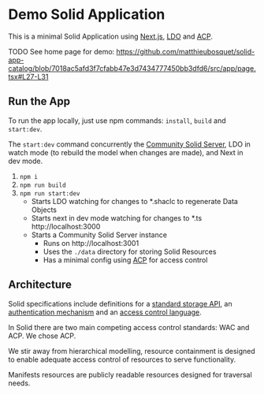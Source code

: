 # Demo Solid Application

This is a minimal Solid Application using [Next.js](https://nextjs.org/), [LDO](https://ldo.js.org/latest/) and [ACP](https://solidproject.org/TR/acp).

TODO See home page for demo:
https://github.com/matthieubosquet/solid-app-catalog/blob/7018ac5afd3f7cfabb47e3d7434777450bb3dfd6/src/app/page.tsx#L27-L31


## Run the App

To run the app locally, just use npm commands: `install`, `build` and `start:dev`.

The `start:dev` command concurrently the [Community Solid Server](https://communitysolidserver.github.io/CommunitySolidServer/latest/), LDO in watch mode (to rebuild the model when changes are made), and Next in dev mode.

1. `npm i`
1. `npm run build`
1. `npm run start:dev`
    - Starts LDO watching for changes to *.shaclc to regenerate Data Objects
    - Starts next in dev mode watching for changes to *.ts http://localhost:3000
    - Starts a Community Solid Server instance
        - Runs on http://localhost:3001
        - Uses the `./data` directory for storing Solid Resources
        - Has a minimal config using [ACP](https://solidproject.org/TR/acp) for access control



## Architecture

Solid specifications include definitions for a [standard storage API](https://solidproject.org/TR/protocol), an [authentication mechanism](https://solidproject.org/TR/oidc) and an [access control language](https://solidproject.org/TR/acp).

In Solid there are two main competing access control standards: WAC and ACP. We chose ACP.

We stir away from hierarchical modelling, resource containment is designed to enable adequate access control of resources to serve functionality.

Manifests resources are publicly readable resources designed for traversal needs.
